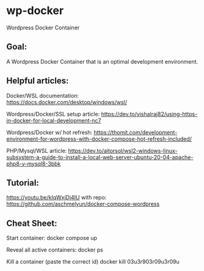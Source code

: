 # wp-docker
Wordpress Docker Container

## Goal:

A Wordpress Docker Container that is an optimal development environment.

## Helpful articles:

Docker/WSL documentation: https://docs.docker.com/desktop/windows/wsl/

Wordpress/Docker/SSL setup article: https://dev.to/vishalraj82/using-https-in-docker-for-local-development-nc7

Wordpress/Docker w/ hot refresh: https://thomit.com/development-environment-for-wordpress-with-docker-compose-hot-refresh-included/

PHP/Mysql/WSL article: https://dev.to/aitorsol/wsl2-windows-linux-subsystem-a-guide-to-install-a-local-web-server-ubuntu-20-04-apache-php8-y-mysql8-3bbk

## Tutorial:
https://youtu.be/kIqWxjDj4IU
with repo: https://github.com/aschmelyun/docker-compose-wordpress

## Cheat Sheet:

Start container:
docker compose up

Reveal all active containers:
docker ps 

Kill a container (paste the correct id)
docker kill 03u3r903r09u3r09u 

